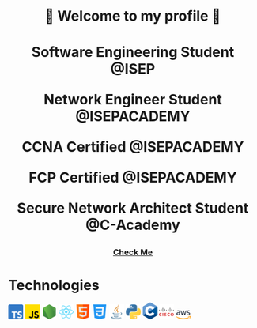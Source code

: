# <p align="center">👋 Welcome to my profile 👋</p>

# <p align=center> <p align=center>Software Engineering Student @ISEP</p><p align=center>Network Engineer Student @ISEPACADEMY</p><p align=center>CCNA Certified @ISEPACADEMY</p><p align=center>FCP Certified @ISEPACADEMY</p><p align=center>Secure Network Architect Student @C-Academy</p></p>

### <p align=center><a align=center href="https://linktr.ee/francisc_o_liveira">Check Me</a></p>

# Technologies

<p>
<img src="assets/typescript.png" width="30px"/>
<img src="assets/js.png" width="30px"/>
<img src="assets/node-js.png" width="30px"/>
<img src="assets/react.svg" width="30px"/>
<img src="assets/html.png" width="30px"/>
<img src="assets/css-3.png" width="30px"/>
<img src="assets/java.png" width="30px"/>
<img src="assets/python.png" width="30px"/>
<img src="assets/c.png" width="30px"/>
<img src="assets/cisco.png" width="30px"/>
<img src="assets/aws.png" width="30px"/>
</p>



